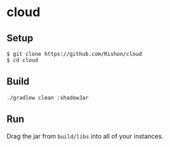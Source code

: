 # cloud

## Setup

```
$ git clone https://github.com/Rishon/cloud
$ cd cloud
```

## Build

``
./gradlew clean :shadowJar
``

## Run

Drag the jar from ``build/libs`` into all of your instances.
